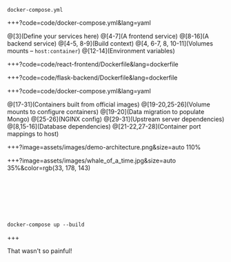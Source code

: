 
`docker-compose.yml`

+++?code=code/docker-compose.yml&lang=yaml

@[3](Define your services here)
@[4-7](A frontend service)
@[8-16](A backend service)
@[4-5, 8-9](Build context)
@[4, 6-7, 8, 10-11](Volumes mounts – <span class="gray">`host:container`</span>)
@[12-14](Environment variables)

+++?code=code/react-frontend/Dockerfile&lang=dockerfile

+++?code=code/flask-backend/Dockerfile&lang=dockerfile

+++?code=code/docker-compose.yml&lang=yaml

@[17-31](Containers built from official images)
@[19-20,25-26](Volume mounts to configure containers)
@[19-20](Data migration to populate Mongo)
@[25-26](NGINX config)
@[29-31](Upstream server dependencies)
@[8,15-16](Database dependencies)
@[21-22,27-28](Container port mappings to host)

+++?image=assets/images/demo-architecture.png&size=auto 110%

+++?image=assets/images/whale_of_a_time.jpg&size=auto 35%&color=rgb(33, 178, 143)

<br><br><br><br><br><br>
<span class="white">`docker-compose up --build`</span>

+++


That wasn't so painful!

